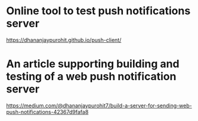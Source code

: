 # Online tool to test push notifications server

https://dhananjaypurohit.github.io/push-client/

# An article supporting building and testing of a web push notification server 

https://medium.com/@dhananjaypurohit7/build-a-server-for-sending-web-push-notifications-42367d9fafa8
